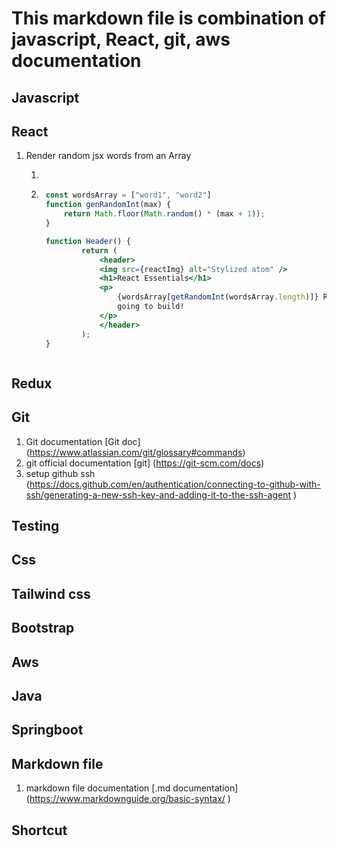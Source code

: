 # This markdown file is combination of javascript, React, git, aws documentation

## Javascript


## React

1. Render random jsx words from an Array
    1. `````` // Array list
    2. ```jsx
        const wordsArray = ["word1", "word2"]
        function genRandomInt(max) {
            return Math.floor(Math.random() * (max + 1));
        }

        function Header() {
                return (
                    <header>
                    <img src={reactImg} alt="Stylized atom" />
                    <h1>React Essentials</h1>
                    <p>
                        {wordsArray[getRandomInt(wordsArray.length)]} React concepts you will need for almost any app you are
                        going to build!
                    </p>
                    </header>
                );
        }
    ```

## Redux


## Git

1. Git documentation [Git doc] (https://www.atlassian.com/git/glossary#commands)
2. git official documentation [git] (https://git-scm.com/docs)
3. setup github ssh (https://docs.github.com/en/authentication/connecting-to-github-with-ssh/generating-a-new-ssh-key-and-adding-it-to-the-ssh-agent )


## Testing

## Css

## Tailwind css


## Bootstrap



## Aws


## Java


## Springboot


## Markdown file

1. markdown file documentation [.md documentation] (https://www.markdownguide.org/basic-syntax/ )



## Shortcut


